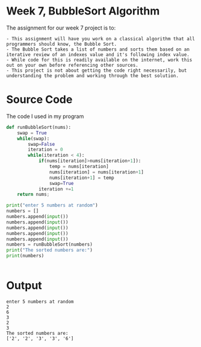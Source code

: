 # Week 7, BubbleSort Algorithm

The assignment for our week 7 project is to:

    - This assignment will have you work on a classical algorithm that all programmers should know, the Bubble Sort.  
    - The Bubble Sort takes a list of numbers and sorts them based on an iterative review of an indexes value and it's following index value.
    - While code for this is readily available on the internet, work this out on your own before referencing other sources.  
    - This project is not about getting the code right necessarily, but understanding the problem and working through the best solution.
  
# Source Code  
  
The code I used in my program 

```python
def runBubbleSort(nums):
    swap = True
    while(swap):
        swap=False
        iteration = 0
        while(iteration < 4):
            if(nums[iteration]>nums[iteration+1]):
                temp = nums[iteration]
                nums[iteration] = nums[iteration+1]
                nums[iteration+1] = temp
                swap=True
            iteration +=1
    return nums;

print("enter 5 numbers at random")
numbers = []
numbers.append(input())
numbers.append(input())
numbers.append(input())
numbers.append(input())
numbers.append(input())
numbers = runBubbleSort(numbers)
print("The sorted numbers are:")
print(numbers)
      

```
# Output

```Output
enter 5 numbers at random
2
6
3
2
3
The sorted numbers are:
['2', '2', '3', '3', '6']
```
